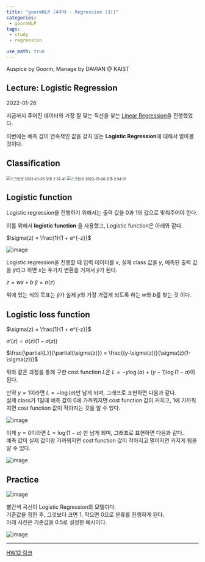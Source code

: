```yaml
---
title: "goormNLP [4주차 - Regression (3)]"  
categories:
 - goormNLP
tags:
 - study
 - regression

use_math: true
---
```


Auspice by Goorm, Manage by DAVIAN @ KAIST

## Lecture: Logistic Regression

2022-01-26

지금까지 주어진 데이터와 가장 잘 맞는 직선을 찾는 <u>Linear Regression</u>을 진행했었다. 

이번에는 예측 값이 연속적인 값을 갖지 않는 **Logistic Regression**에 대해서 알아볼 것이다.



## Classification

<img src="https://user-images.githubusercontent.com/67947808/151110845-ed47db3c-044a-476a-bbd1-a5b7d95ed32c.png" alt="스크린샷 2022-01-26 오후 2 52 41" style="zoom:67%;" />

<img src="https://user-images.githubusercontent.com/67947808/151110968-53e6a463-d30c-4d1e-83a0-2567e3715235.png" alt="스크린샷 2022-01-26 오후 2 54 01" style="zoom: 67%;" />



## Logistic function

Logistic regression을 진행하기 위해서는 출력 값을 0과 1의 값으로 맞춰주어야 한다.

이를 위해서 **logistic function** 을 사용했고, Logistic function은 아래와 같다. 

$\sigma(z) = \frac{1}{1 + e^{-z}}$

<img src="https://user-images.githubusercontent.com/67947808/151111302-e49140c7-b8ab-4fac-8cc1-4b3a4c4bafcf.png" alt="image"  />

Logistic regression을 진행할 때 입력 데이터를 $x$, 실제 class 값을 $y$, 예측된 출력 값을 $\hat{y}$라고 하면 $x$는 두가지 변환을 거쳐서 $\hat{y}$가 된다. 

$z = wx + b$
$\hat{y} = \sigma(z)$

위에 있는 식의 목표는 $\hat{y}$가 실제 $y$와 가장 가깝게 되도록 하는 $w$와 $b$를 찾는 것 이다. 



## Logistic loss function

$\sigma(z) = \frac{1}{1 + e^{-z}}$

$\sigma'(z) = \sigma(z) ( 1 - \sigma(z))$

$\frac{\partial{L}}{\partial{\sigma(z)}} = \frac{(y-\sigma(z))}{\sigma(z)(1-\sigma(z))}$



위와 같은 과정을 통해 구한 cost function $L$은 
$L = -y \log(a) + (y-1)\log(1-a)$이 된다. 



만약 $y=1$이라면 $L = -\log(a)$만 남게 되며, 그래프로 표현하면 다음과 같다.  
실제 class가 1일때 예측 값이 0에 가까워지면 cost function 값이 커지고, 1에 가까워지면 cost function 값이 작아지는 것을 알 수 있다. 

![image](https://user-images.githubusercontent.com/67947808/151111896-942a871a-1abd-4a07-a3e2-7bf81a677637.png)



이제 $y=0$이라면 $L = \log(1-a)$ 만 남게 되며, 그래프로 표현하면 다음과 같다.  
예측 값이 실제 값이랑 가까워지면 cost function 값이 작아지고 멀어지면 커지게 됨을 알 수 있다.

![image](https://user-images.githubusercontent.com/67947808/151112076-8f7cfbef-4506-40fc-ae3b-1967e4fe8f71.png)



## Practice

![image](https://user-images.githubusercontent.com/67947808/151112156-4497c2ab-2a8d-4345-91fd-aebb32f6c82a.png)

빨간색 곡선이 Logistic Regression의 모델이다.  
기준값을 정한 후, 그것보다 크면 1, 작으면 0으로 분류를 진행하게 된다.  
아래 사진은 기준값을 0.5로 설정한 예시이다.  

![image](https://user-images.githubusercontent.com/67947808/151112386-0d305db3-0515-477d-a554-776a5db3dca7.png)



---

[HW12 링크](https://github.com/wjh1065/goormNLP/blob/main/03_Regression/sol/%5BHW12%5D_Logistic_Regression.ipynb)